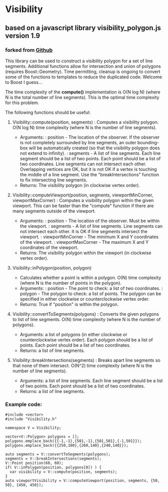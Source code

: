 # Visibility

## based on a javascript library visibility_polygon.js version 1.9
### forked from [Github](https://github.com/byronknoll/visibility-polygon-js "Byron Knoll's Github repo")

This library can be used to construct a visibility polygon for a set of line segments.  Additional functions allow for intersection and union of polygons (requires Boost::Geometry).  Time permitting, cleanup is ongoing to convert some of the functions to templates to reduce the duplicated code. Welcome to Boost I guess...

The time complexity of the **compute()** implementation is O(N log N) (where N is the total number of line segments). This is the optimal time complexity for this problem.

The following functions should be useful:

1. Visibility::compute(position, segments)
    : Computes a visibility polygon. O(N log N) time complexity (where N is the number of line segments).
    * Arguments:
        :   position - The location of the observer. If the observer is not completely surrounded by line segments, an outer bounding-box will be automatically created (so that the visibility polygon does not extend to infinity).
        :   segments - A list of line segments. Each line segment should be a list of two points. Each point should be a list of two coordinates. Line segments can not intersect each other. Overlapping vertices are OK, but it is not OK if a vertex is touching the middle of a line segment. Use the "breakIntersections" function to fix intersecting line segments.
    * Returns: The visibility polygon (in clockwise vertex order).

2. Visibility::computeViewport(position, segments, viewportMinCorner, viewportMaxCorner)
    : Computes a visibility polygon within the given viewport. This can be faster than the "compute" function if there are many segments outside of the viewport.
    * Arguments:
        :   position - The location of the observer. Must be within the viewport.
        :   segments - A list of line segments. Line segments can not intersect each other. It is OK if line segments intersect the viewport.
        :   viewportMinCorner - The minimum X and Y coordinates of the viewport.
        :   viewportMaxCorner - The maximum X and Y coordinates of the viewport.
    * Returns: The visibility polygon within the viewport (in clockwise vertex order).

3) Visibility::inPolygon(position, polygon)
    * Calculates whether a point is within a polygon. O(N) time complexity (where N is the number of points in the polygon).
    * Arguments:
        :   position - The point to check: a list of two coordinates.
        :   polygon - The polygon to check: a list of points. The polygon can be specified in either clockwise or counterclockwise vertex order.
    * Returns: True if "position" is within the polygon.

4) Visibility::convertToSegments(polygons)
    : Converts the given polygons to list of line segments. O(N) time complexity (where N is the number of polygons).
    * Arguments: a list of polygons (in either clockwise or counterclockwise vertex order). Each polygon should be a list of points. Each point should be a list of two coordinates.
    * Returns: a list of line segments.

5) Visibility::breakIntersections(segments)
    : Breaks apart line segments so that none of them intersect. O(N^2) time complexity (where N is the number of line segments).
    * Arguments: a list of line segments. Each line segment should be a list of two points. Each point should be a list of two coordinates.
    * Returns: a list of line segments.

### Example code:

~~~~
#include <vector>
#include "Visibility.h"

namespace V = Visibility;

vector<V::Polygon> polygons = [];
polygons.emplace_back({{-1,-1},{501,-1},{501,501},{-1,501}});
polygons.emplace_back({{250,100},{260,140},{240,140}});

auto segments = V::convertToSegments(polygons);
segments = V::breakIntersections(segments);
V::Point position(60, 60);
if( V::inPolygon(position, polygons[0]) ) {
  var visibility = V::compute(position, segments);
}
auto viewportVisibility = V::computeViewport(position, segments, {50, 50}, {450, 450});
~~~~
